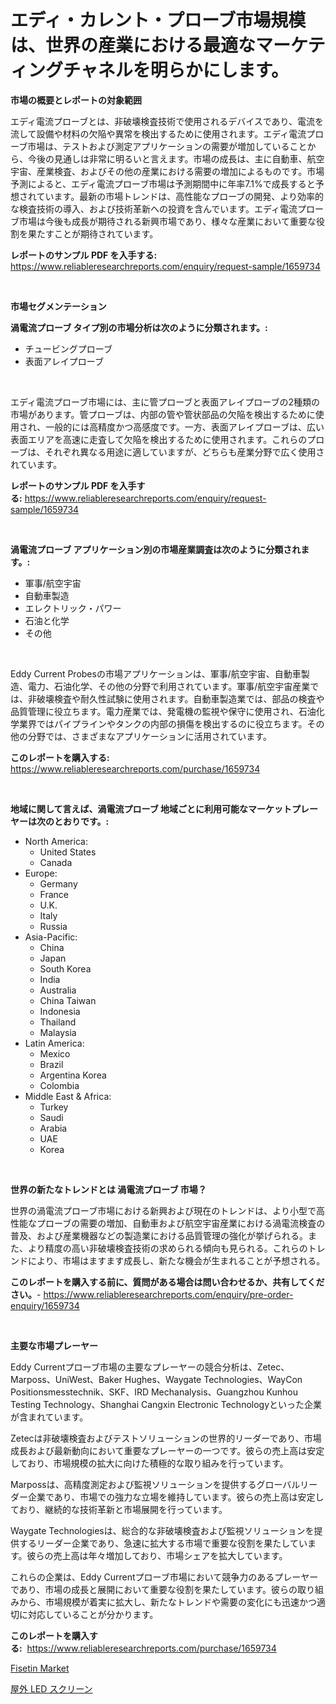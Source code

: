 <p><h1>エディ・カレント・プローブ市場規模は、世界の産業における最適なマーケティングチャネルを明らかにします。</h1></p><p><strong>市場の概要とレポートの対象範囲</strong></p>
<p><p>エディ電流プローブとは、非破壊検査技術で使用されるデバイスであり、電流を流して設備や材料の欠陥や異常を検出するために使用されます。エディ電流プローブ市場は、テストおよび測定アプリケーションの需要が増加していることから、今後の見通しは非常に明るいと言えます。市場の成長は、主に自動車、航空宇宙、産業検査、およびその他の産業における需要の増加によるものです。市場予測によると、エディ電流プローブ市場は予測期間中に年率7.1%で成長すると予想されています。最新の市場トレンドは、高性能なプローブの開発、より効率的な検査技術の導入、および技術革新への投資を含んでいます。エディ電流プローブ市場は今後も成長が期待される新興市場であり、様々な産業において重要な役割を果たすことが期待されています。</p></p>
<p><strong>レポートのサンプル PDF を入手する:</strong> <a href="https://www.reliableresearchreports.com/enquiry/request-sample/1659734">https://www.reliableresearchreports.com/enquiry/request-sample/1659734</a></p>
<p>&nbsp;</p>
<p><strong>市場セグメンテーション</strong></p>
<p><strong>渦電流プローブ タイプ別の市場分析は次のように分類されます。:</strong></p>
<p><ul><li>チュービングプローブ</li><li>表面アレイプローブ</li></ul></p>
<p>&nbsp;</p>
<p><p>エディ電流プローブ市場には、主に管プローブと表面アレイプローブの2種類の市場があります。管プローブは、内部の管や管状部品の欠陥を検出するために使用され、一般的には高精度かつ高感度です。一方、表面アレイプローブは、広い表面エリアを高速に走査して欠陥を検出するために使用されます。これらのプローブは、それぞれ異なる用途に適していますが、どちらも産業分野で広く使用されています。</p></p>
<p><strong>レポートのサンプル PDF を入手する:</strong>&nbsp;<a href="https://www.reliableresearchreports.com/enquiry/request-sample/1659734">https://www.reliableresearchreports.com/enquiry/request-sample/1659734</a></p>
<p>&nbsp;</p>
<p><strong> 渦電流プローブ アプリケーション別の市場産業調査は次のように分類されます。:</strong></p>
<p><ul><li>軍事/航空宇宙</li><li>自動車製造</li><li>エレクトリック・パワー</li><li>石油と化学</li><li>その他</li></ul></p>
<p>&nbsp;</p>
<p><p>Eddy Current Probesの市場アプリケーションは、軍事/航空宇宙、自動車製造、電力、石油化学、その他の分野で利用されています。軍事/航空宇宙産業では、非破壊検査や耐久性試験に使用されます。自動車製造業では、部品の検査や品質管理に役立ちます。電力産業では、発電機の監視や保守に使用され、石油化学業界ではパイプラインやタンクの内部の損傷を検出するのに役立ちます。その他の分野では、さまざまなアプリケーションに活用されています。</p></p>
<p><strong>このレポートを購入する:</strong>&nbsp; <a href="https://www.reliableresearchreports.com/purchase/1659734">https://www.reliableresearchreports.com/purchase/1659734</a></p>
<p>&nbsp;</p>
<p><strong>地域に関して言えば、渦電流プローブ 地域ごとに利用可能なマーケットプレーヤーは次のとおりです。:</strong></p>
<p><ul>
    <li>
        North America:
        <ul>
            <li>United States</li>
            <li>Canada</li>
        </ul>
    </li>
    <li>
        Europe:
        <ul>
            <li>Germany</li>
            <li>France</li>
            <li>U.K.</li>
            <li>Italy</li>
            <li>Russia</li>
        </ul>
    </li>
    <li>
        Asia-Pacific:
        <ul>
            <li>China</li>
            <li>Japan</li>
            <li>South Korea</li>
            <li>India</li>
            <li>Australia</li>
            <li>China Taiwan</li>
            <li>Indonesia</li>
            <li>Thailand</li>
            <li>Malaysia</li>
        </ul>
    </li>
    <li>
        Latin America:
        <ul>
            <li>Mexico</li>
            <li>Brazil</li>
            <li>Argentina Korea</li>
            <li>Colombia</li>
        </ul>
    </li>
    <li>
        Middle East & Africa:
        <ul>
            <li>Turkey</li>
            <li>Saudi</li>
            <li>Arabia</li>
            <li>UAE</li>
            <li>Korea</li>
        </ul>
    </li>
    </ul></p>
<p>&nbsp;</p>
<p><strong>世界の新たなトレンドとは 渦電流プローブ 市場？</strong></p>
<p><p>世界の渦電流プローブ市場における新興および現在のトレンドは、より小型で高性能なプローブの需要の増加、自動車および航空宇宙産業における渦電流検査の普及、および産業機器などの製造業における品質管理の強化が挙げられる。また、より精度の高い非破壊検査技術の求められる傾向も見られる。これらのトレンドにより、市場はますます成長し、新たな機会が生まれることが予想される。</p></p>
<p><strong>このレポートを購入する前に、質問がある場合は問い合わせるか、共有してください。</strong>- <a href="https://www.reliableresearchreports.com/enquiry/pre-order-enquiry/1659734">https://www.reliableresearchreports.com/enquiry/pre-order-enquiry/1659734</a></p>
<p>&nbsp;</p>
<p><strong>主要な市場プレーヤー</strong></p>
<p><p>Eddy Currentプローブ市場の主要なプレーヤーの競合分析は、Zetec、Marposs、UniWest、Baker Hughes、Waygate Technologies、WayCon Positionsmesstechnik、SKF、IRD Mechanalysis、Guangzhou Kunhou Testing Technology、Shanghai Cangxin Electronic Technologyといった企業が含まれています。</p><p>Zetecは非破壊検査およびテストソリューションの世界的リーダーであり、市場成長および最新動向において重要なプレーヤーの一つです。彼らの売上高は安定しており、市場規模の拡大に向けた積極的な取り組みを行っています。</p><p>Marpossは、高精度測定および監視ソリューションを提供するグローバルリーダー企業であり、市場での強力な立場を維持しています。彼らの売上高は安定しており、継続的な技術革新と市場展開を行っています。</p><p>Waygate Technologiesは、総合的な非破壊検査および監視ソリューションを提供するリーダー企業であり、急速に拡大する市場で重要な役割を果たしています。彼らの売上高は年々増加しており、市場シェアを拡大しています。</p><p>これらの企業は、Eddy Currentプローブ市場において競争力のあるプレーヤーであり、市場の成長と展開において重要な役割を果たしています。彼らの取り組みから、市場規模が着実に拡大し、新たなトレンドや需要の変化にも迅速かつ適切に対応していることが分かります。</p></p>
<p><strong>このレポートを購入する:</strong>&nbsp;&nbsp;<a href="https://www.reliableresearchreports.com/purchase/1659734">https://www.reliableresearchreports.com/purchase/1659734</a></p>
<p><p><a href="https://pretty-mail-caf.notion.site/Fisetin-Market-Size-Global-Industry-Overview-Market-Segmentation-and-Forecast-2024-to-2031-8747d8d7ce5147e69625b17d4019b5d5">Fisetin Market</a></p><p><a href="https://github.com/SarahFahey88/Market-Research-Report-List-1/blob/main/897551712802.md">屋外 LED スクリーン</a></p></p>